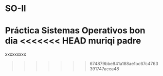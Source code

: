 # SO-II
Práctica Sistemas Operativos
bon dia
<<<<<<< HEAD
muriqi padre
=======
xxxxxxxxx
>>>>>>> 674879bbe841a188ae1bc67c4763391747acea48
